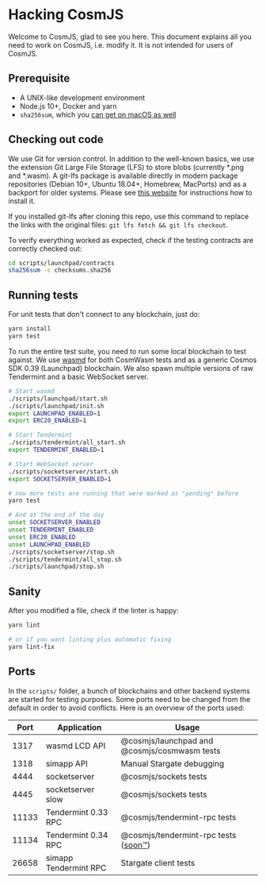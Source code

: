 # Hacking CosmJS

Welcome to CosmJS, glad to see you here. This document explains all you need to
work on CosmJS, i.e. modify it. It is not intended for users of CosmJS.

## Prerequisite

- A UNIX-like development environment
- Node.js 10+, Docker and yarn
- `sha256sum`, which you
  [can get on macOS as well](https://unix.stackexchange.com/questions/426837/no-sha256sum-in-macos)

## Checking out code

We use Git for version control. In addition to the well-known basics, we use the
extension Git Large File Storage (LFS) to store blobs (currently \*.png and
\*.wasm). A git-lfs package is available directly in modern package repositories
(Debian 10+, Ubuntu 18.04+, Homebrew, MacPorts) and as a backport for older
systems. Please see [this website](https://git-lfs.github.com/) for instructions
how to install it.

If you installed git-lfs after cloning this repo, use this command to replace
the links with the original files: `git lfs fetch && git lfs checkout`.

To verify everything worked as expected, check if the testing contracts are
correctly checked out:

```sh
cd scripts/launchpad/contracts
sha256sum -c checksums.sha256
```

## Running tests

For unit tests that don't connect to any blockchain, just do:

```sh
yarn install
yarn test
```

To run the entire test suite, you need to run some local blockchain to test
against. We use [wasmd](https://github.com/CosmWasm/wasmd) for both CosmWasm
tests and as a generic Cosmos SDK 0.39 (Launchpad) blockchain. We also spawn
multiple versions of raw Tendermint and a basic WebSocket server.

```sh
# Start wasmd
./scripts/launchpad/start.sh
./scripts/launchpad/init.sh
export LAUNCHPAD_ENABLED=1
export ERC20_ENABLED=1

# Start Tendermint
./scripts/tendermint/all_start.sh
export TENDERMINT_ENABLED=1

# Start WebSocket server
./scripts/socketserver/start.sh
export SOCKETSERVER_ENABLED=1

# now more tests are running that were marked as "pending" before
yarn test

# And at the end of the day
unset SOCKETSERVER_ENABLED
unset TENDERMINT_ENABLED
unset ERC20_ENABLED
unset LAUNCHPAD_ENABLED
./scripts/socketserver/stop.sh
./scripts/tendermint/all_stop.sh
./scripts/launchpad/stop.sh
```

## Sanity

After you modified a file, check if the linter is happy:

```sh
yarn lint

# or if you want linting plus automatic fixing
yarn lint-fix
```

## Ports

In the `scripts/` folder, a bunch of blockchains and other backend systems are
started for testing purposes. Some ports need to be changed from the default in
order to avoid conflicts. Here is an overview of the ports used:

| Port  | Application           | Usage                                                                                 |
| ----- | --------------------- | ------------------------------------------------------------------------------------- |
| 1317  | wasmd LCD API         | @cosmjs/launchpad and @cosmjs/cosmwasm tests                                          |
| 1318  | simapp API            | Manual Stargate debugging                                                             |
| 4444  | socketserver          | @cosmjs/sockets tests                                                                 |
| 4445  | socketserver slow     | @cosmjs/sockets tests                                                                 |
| 11133 | Tendermint 0.33 RPC   | @cosmjs/tendermint-rpc tests                                                          |
| 11134 | Tendermint 0.34 RPC   | @cosmjs/tendermint-rpc tests ([soon™](https://github.com/CosmWasm/cosmjs/issues/344)) |
| 26658 | simapp Tendermint RPC | Stargate client tests                                                                 |
